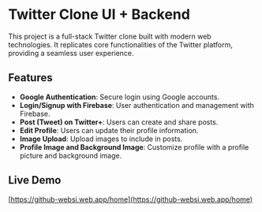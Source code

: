 # Twitter Clone UI + Backend

This project is a full-stack Twitter clone built with modern web technologies. It replicates core functionalities of the Twitter platform, providing a seamless user experience.

## Features

- **Google Authentication**: Secure login using Google accounts.
- **Login/Signup with Firebase**: User authentication and management with Firebase.
- **Post (Tweet) on Twitter+**: Users can create and share posts.
- **Edit Profile**: Users can update their profile information.
- **Image Upload**: Upload images to include in posts.
- **Profile Image and Background Image**: Customize profile with a profile picture and background image.

## Live Demo

[https://github-websi.web.app/home](https://github-websi.web.app/home)

